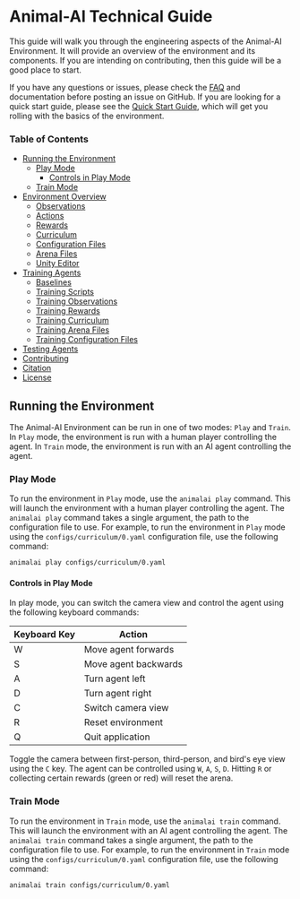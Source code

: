 # Animal-AI Technical Guide

This guide will walk you through the engineering aspects of the Animal-AI Environment. It will provide an overview of the environment and its components. If you are intending on contributing, then this guide will be a good place to start.

If you have any questions or issues, please check the [FAQ](docs/FAQ.md) and documentation before posting an issue on GitHub. If you are looking for a quick start guide, please see the [Quick Start Guide](docs/QuickStartGuide.md), which will get you rolling with the basics of the environment.

### Table of Contents

- [Running the Environment](#running-the-environment)
  - [Play Mode](#play-mode)
      - [Controls in Play Mode](#controls-in-play-mode)
  - [Train Mode](#train-mode)
- [Environment Overview](#environment-overview)
   - [Observations](#observations)
   - [Actions](#actions)
   - [Rewards](#rewards)
   - [Curriculum](#curriculum)
   - [Configuration Files](#configuration-files)
   - [Arena Files](#arena-files)
   - [Unity Editor](#unity-editor)
- [Training Agents](#training-agents)
   - [Baselines](#baselines)
   - [Training Scripts](#training-scripts)
   - [Training Observations](#training-observations)
   - [Training Rewards](#training-rewards)
   - [Training Curriculum](#training-curriculum)
   - [Training Arena Files](#training-arena-files)
   - [Training Configuration Files](#training-configuration-files)
- [Testing Agents](#testing-agents)
- [Contributing](#contributing)
- [Citation](#citation)
- [License](#license)


## Running the Environment

The Animal-AI Environment can be run in one of two modes: `Play` and `Train`. In `Play` mode, the environment is run with a human player controlling the agent. In `Train` mode, the environment is run with an AI agent controlling the agent.

### Play Mode

To run the environment in `Play` mode, use the `animalai play` command. This will launch the environment with a human player controlling the agent. The `animalai play` command takes a single argument, the path to the configuration file to use. For example, to run the environment in `Play` mode using the `configs/curriculum/0.yaml` configuration file, use the following command:

```bash
animalai play configs/curriculum/0.yaml
```
#### Controls in Play Mode

In play mode, you can switch the camera view and control the agent using the following keyboard commands: 

| Keyboard Key  | Action               |
| ------------- | -------------------- |
| W             | Move agent forwards  |
| S             | Move agent backwards |
| A             | Turn agent left      |
| D             | Turn agent right     |
| C             | Switch camera view   |
| R             | Reset environment    |
| Q             | Quit application     |

Toggle the camera between first-person, third-person, and bird's eye view using the `C` key. The agent can be controlled using `W`, `A`, `S`, `D`. Hitting `R` or collecting certain rewards (green or red) will reset the arena. 

 

### Train Mode

To run the environment in `Train` mode, use the `animalai train` command. This will launch the environment with an AI agent controlling the agent. The `animalai train` command takes a single argument, the path to the configuration file to use. For example, to run the environment in `Train` mode using the `configs/curriculum/0.yaml` configuration file, use the following command:

```bash
animalai train configs/curriculum/0.yaml
```

